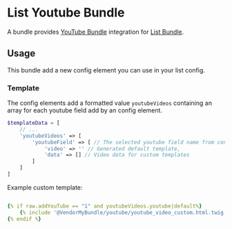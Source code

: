 # List Youtube Bundle

A bundle provides [YouTube Bundle](https://github.com/heimrichhannot/contao-youtube-bundle) integration for [List Bundle](https://github.com/heimrichhannot/contao-list-bundle).

## Usage

This bundle add a new config element you can use in your list config.

### Template

The config elements add a formatted value `youtubeVideos` containing an array for each youtube field add by an config element.

```php
$templateData = [
    // ...
    'youtubeVideos' => [
        'youtubeField' => [ // The selected youtube field name from config element
            'video' => '' // Generated default template,
            'data' => [] // Video data for custom templates
        ]
    ]
]
``` 

Example custom template:
```yaml

{% if raw.addYouTube == "1" and youtubeVideos.youtube|default%}
    {% include '@VendorMyBundle/youtube/youtube_video_custom.html.twig' with youtubeVideos.youtube.data %}
{% endif %}
```